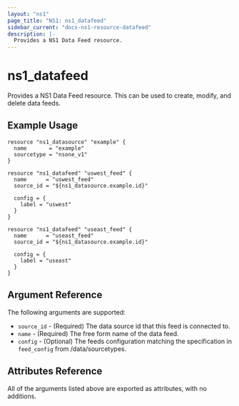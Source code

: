 ```yaml
---
layout: "ns1"
page_title: "NS1: ns1_datafeed"
sidebar_current: "docs-ns1-resource-datafeed"
description: |-
  Provides a NS1 Data Feed resource.
---
```


# ns1\_datafeed

Provides a NS1 Data Feed resource. This can be used to create, modify, and delete data feeds.

## Example Usage

```hcl
resource "ns1_datasource" "example" {
  name       = "example"
  sourcetype = "nsone_v1"
}

resource "ns1_datafeed" "uswest_feed" {
  name      = "uswest_feed"
  source_id = "${ns1_datasource.example.id}"

  config = {
    label = "uswest"
  }
}

resource "ns1_datafeed" "useast_feed" {
  name      = "useast_feed"
  source_id = "${ns1_datasource.example.id}"

  config = {
    label = "useast"
  }
}
```

## Argument Reference

The following arguments are supported:

* `source_id` - (Required) The data source id that this feed is connected to.
* `name` - (Required) The free form name of the data feed.
* `config` - (Optional) The feeds configuration matching the specification in
  `feed_config` from /data/sourcetypes.

## Attributes Reference

All of the arguments listed above are exported as attributes, with no
additions.
